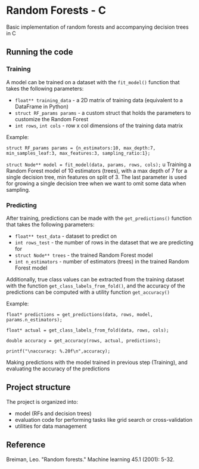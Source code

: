 # Random Forests - C
Basic implementation of random forests and accompanying decision trees in C

## Running the code
### Training
A model can be trained on a dataset with the `fit_model()` function that takes the following parameters:
- `float** training_data` - a 2D matrix of training data (equivalent to a DataFrame in Python)
- `struct RF_params params` - a custom struct that holds the parameters to customize the Random Forest
- `int rows`, `int cols` - row x col dimensions of the training data matrix

Example:

`struct RF_params params = {n_estimators:10, max_depth:7, min_samples_leaf:3, max_features:3, sampling_ratio:1};`

`struct Node** model = fit_model(data, params, rows, cols);`
u
Training a Random Forest model of 10 estimators (trees), with a max depth of 7 for a single decision tree, min features on split of 3. The last parameter is used for growing a single decision tree when we want to omit some data when sampling.

### Predicting

After training, predictions can be made with the `get_predictions()` function that takes the following parameters:
- `float** test_data` - dataset to predict on
- `int rows_test` - the number of rows in the dataset that we are predicting for
- `struct Node** trees` - the trained Random Forest model
- `int n_estimators` - number of estimators (trees) in the trained Random Forest model

Additionally, true class values can be extracted from the training dataset with the function `get_class_labels_from_fold()`, 
and the accuracy of the predictions can be computed with a utility function `get_accuracy()` 

Example:

`float* predictions = get_predictions(data, rows, model, params.n_estimators);`

`float* actual = get_class_labels_from_fold(data, rows, cols);`

`double accuracy = get_accuracy(rows, actual, predictions);`

`printf("\naccuracy: %.20f\n",accuracy);`

Making predictions with the model trained in previous step (Training), and evaluating the accuracy of the predictions


## Project structure
The project is organized into:
- model (RFs and decision trees)
- evaluation code for performing tasks like grid search or cross-validation
- utilities for data management

## Reference
Breiman, Leo. "Random forests." Machine learning 45.1 (2001): 5-32.
